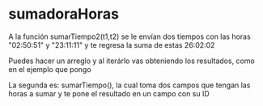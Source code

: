 # sumadoraHoras

A la función sumarTiempo2(t1,t2) se le envían dos tiempos con las horas "02:50:51" y "23:11:11" y te regresa la suma de estas 26:02:02

Puedes hacer un arreglo y al iterárlo vas obteniendo los resultados, como en el ejemplo que pongo

La segunda es: sumarTiempo(), la cual toma dos campos que tengan las horas a sumar y te pone el resultado en un campo con su ID
